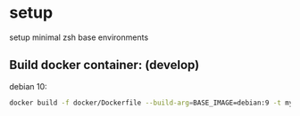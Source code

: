 # setup
setup minimal zsh base environments

## Build docker container: (develop)

debian 10:
```sh
docker build -f docker/Dockerfile --build-arg=BASE_IMAGE=debian:9 -t mydebian .  
```
